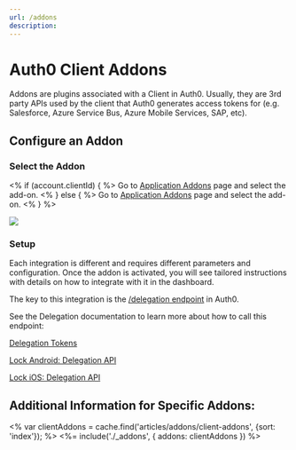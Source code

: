 ```yaml
---
url: /addons
description:
---
```


<style>
.addon {
  padding: 15px;
  /*border: 1px solid $gray-lighter;*/
}
.addon-content {
  text-align: center;
  min-height: 150px;
}
.addon-content:before {
  content: ' ';
  display: inline-block;
  vertical-align: middle;
  height: 90px;
}
.addon-image-wrap {
  display: inline-block;
  vertical-align: middle;
}
.addon-image-wrap img {
  max-height: 80px;
  max-width: 120px;
}
</style>

# Auth0 Client Addons

Addons are plugins associated with a Client in Auth0. Usually, they are 3rd party APIs used by the client that Auth0 generates access tokens for (e.g. Salesforce, Azure Service Bus, Azure Mobile Services, SAP, etc).

## Configure an Addon

### Select the Addon

<% if (account.clientId) { %>
Go to <a href="${manage_url}/#/applications/${account.clientId}/addons">Application Addons</a> page and select the add-on.
<% } else { %>
Go to <a href="${manage_url}/#/applications/">Application Addons</a> page and select the add-on.
<% } %>

![](/media/addons/manage-addons.png)

### Setup

Each integration is different and requires different parameters and configuration. Once the addon is activated, you will see tailored instructions with details on how to integrate with it in the dashboard.

The key to this integration is the [/delegation endpoint](/api/authentication#delegation) in Auth0. 

See the Delegation documentation to learn more about how to call this endpoint:

[Delegation Tokens](/tokens/delegation)

[Lock Android: Delegation API](/libraries/lock-android/delegation-api)

[Lock iOS: Delegation API](/libraries/lock-ios/delegation-api)

## Additional Information for Specific Addons:

<% var clientAddons = cache.find('articles/addons/client-addons', {sort: 'index'}); %>
<%= include('./_addons', { addons: clientAddons }) %>
